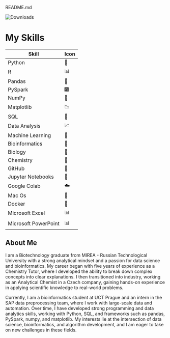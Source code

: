 README.md

![Downloads](https://img.shields.io/badge/-Hi%2C%20my%20name%20is%20Artem-yellow%20green)

# My Skills

| Skill                | Icon |
|---------------------|------|
| Python              |  🐍  |
| R                   |  📊  |
| Pandas              |  🐼  |
| PySpark             | 🎆  |
| NumPy               |  🔢  |
| Matplotlib          | 📉 |
| SQL                 |  💾  |
| Data Analysis       |  📈  |
| Machine Learning    |  🤖  |
| Bioinformatics      | 🧬 |
| Biology             | 🧫 |
| Chemistry           | 🧪 |
| GitHub              |  🐙  |
| Jupyter Notebooks   |  📓 |
| Google Colab        |  ☁️  |
| Mac Os              |  🐧  |
| Docker              |  🐳  |
| Microsoft Excel     |  📊 |
| Microsoft PowerPoint|  📊 |
## About Me

I am a Biotechnology graduate from MIREA - Russian Technological University with a strong analytical mindset and a passion for data science and bioinformatics. My career began with five years of experience as a Chemistry Tutor, where I developed the ability to break down complex concepts into clear explanations. I then transitioned into industry, working as an Analytical Chemist in a Czech company, gaining hands-on experience in applying scientific knowledge to real-world problems.

Currently, I am a bioinformatics student at UCT Prague and an intern in the SAP data preprocessing team, where I work with large-scale data and automation. Over time, I have developed strong programming and data analytics skills, working with Python, SQL, and frameworks such as pandas, PySpark, numpy, and matplotlib. My interests lie at the intersection of data science, bioinformatics, and algorithm development, and I am eager to take on new challenges in these fields.
